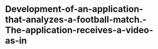 # Development-of-an-application-that-analyzes-a-football-match.-The-application-receives-a-video-as-in